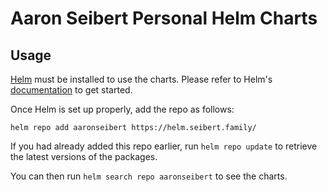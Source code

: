 # Aaron Seibert Personal Helm Charts

## Usage

[Helm](https://helm.sh) must be installed to use the charts.
Please refer to Helm's [documentation](https://helm.sh/docs/) to get started.

Once Helm is set up properly, add the repo as follows:

```console
helm repo add aaronseibert https://helm.seibert.family/
```

If you had already added this repo earlier, run `helm repo update` to retrieve the latest versions of the packages.

You can then run `helm search repo aaronseibert` to see the charts.
